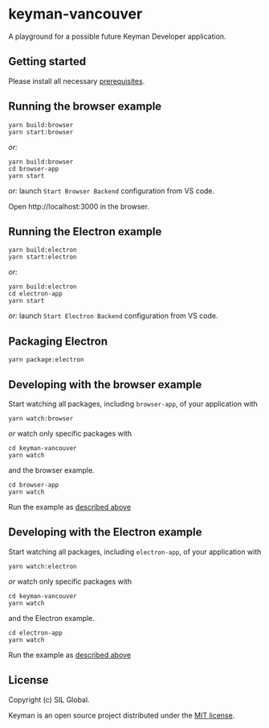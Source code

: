 # keyman-vancouver

A playground for a possible future Keyman Developer application.

## Getting started

Please install all necessary [prerequisites](https://github.com/eclipse-theia/theia/blob/master/doc/Developing.md#prerequisites).

## Running the browser example

    yarn build:browser
    yarn start:browser

*or:*

    yarn build:browser
    cd browser-app
    yarn start

*or:* launch `Start Browser Backend` configuration from VS code.

Open http://localhost:3000 in the browser.

## Running the Electron example

    yarn build:electron
    yarn start:electron

*or:*

    yarn build:electron
    cd electron-app
    yarn start

*or:* launch `Start Electron Backend` configuration from VS code.


## Packaging Electron

    yarn package:electron

## Developing with the browser example

Start watching all packages, including `browser-app`, of your application with

    yarn watch:browser

*or* watch only specific packages with

    cd keyman-vancouver
    yarn watch

and the browser example.

    cd browser-app
    yarn watch

Run the example as [described above](#Running-the-browser-example)
## Developing with the Electron example

Start watching all packages, including `electron-app`, of your application with

    yarn watch:electron

*or* watch only specific packages with

    cd keyman-vancouver
    yarn watch

and the Electron example.

    cd electron-app
    yarn watch

Run the example as [described above](#Running-the-Electron-example)

## License

Copyright (c) SIL Global.

Keyman is an open source project distributed under the [MIT license](LICENSE.md).
